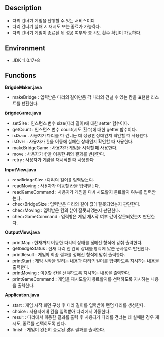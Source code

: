 
## Description
* 다리 건너기 게임을 진행할 수 있는 서비스이다.
* 다리 건너기 실패 시 재시도 또는 종료가 가능하다.
* 다리 건너기 게임이 종료된 뒤 성공 여부와 총 시도 횟수 확인이 가능하다.

## Environment
* JDK 11.0.17+8

## Functions
**BrigdeMaker.java**
* makeBridge : 입력받은 다리의 길이만큼 각 다리의 건널 수 있는 칸을 표현한 리스트를 반환한다.

**BrigdeGame.java**
* setSize : 인스턴스 변수 size(다리 길이)에 대한 setter 함수이다.
* getCount : 인스턴스 변수 count(시도 횟수)에 대한 getter 함수이다.
* isDone : 사용자가 다리를 다 건너는 데 성공한 상태인지 확인할 때 사용한다.
* isOver : 사용자가 칸을 이동에 실패한 상태인지 확인할 때 사용한다.
* makeBridgeGame : 사용자가 게임을 시작할 때 사용한다.
* move : 사용자가 칸을 이동한 뒤의 결과를 반환한다.
* retry : 사용자가 게임을 재시작할 때 사용한다.

**InputView.java**
* readBridgeSize : 다리의 길이를 입력받는다.
* readMoving : 사용자가 이동할 칸을 입력받는다.
* readGameCommand : 사용자가 게임을 다시 시도할지 종료할지 여부를 입력받는다.
* checkBridgeSize : 입력받은 다리의 길이 값이 잘못되었는지 판단한다.
* checkMoving : 입력받은 칸의 값이 잘못되었는지 판단한다.
* checkGameCommand : 입력받은 게임 재시작 여부 값이 잘못되었는지 판단한다.

**OutputView.java**
* printMap : 현재까지 이동한 다리의 상태를 정해진 형식에 맞춰 출력한다.
* getbridgeStatus : 현재 다리 한 칸의 상태를 형식에 맞는 문자열로 반환한다.
* printResult : 게임의 최종 결과를 정해진 형식에 맞춰 출력한다.
* printStart : 게임 시작을 알리는 내용과 다리의 길이를 입력하도록 지시하는 내용을 출력한다.
* printMoving : 이동할 칸을 선택하도록 지시하는 내용을 출력한다.
* printGameCommand : 게임을 재시도할지 종료할지를 선택하도록 지시하는 내용을 출력한다.

**Application.java**
* start : 게임 시작 화면 구성 후 다리 길이를 입력받아 랜덤 다리를 생성한다.
* choice : 사용자에게 칸을 입력받아 다리에서 이동한다.
* result : 다리에서 이동한 결과를 출력 후 사용자가 다리를 건너는 데 실패한 경우 재시도, 종료를 선택하도록 한다.
* finish : 게임이 완전히 종료된 경우 결과를 출력한다.